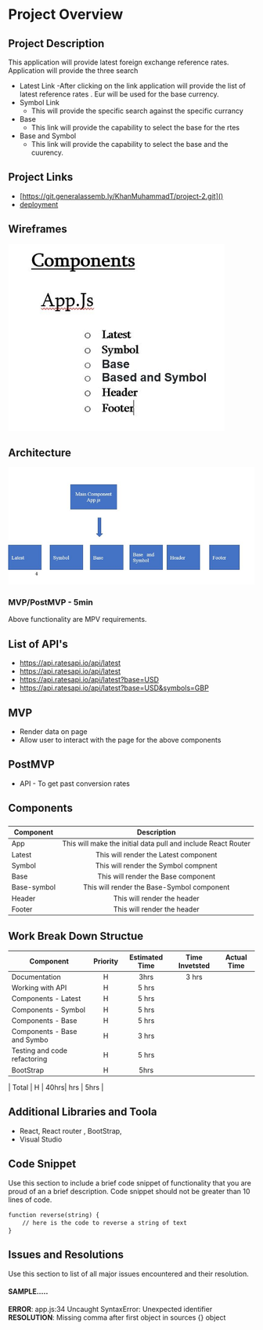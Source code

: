 # Project Overview


## Project Description

This application will provide latest foreign exchange reference rates. Application will provide the three search 
- Latest Link
	-After clicking on the link application will provide the list of latest reference rates . Eur will be used for the base currency.
- Symbol Link 
   - This will provide the specific search against the specific currancy 
- Base 
   - This link will provide the capability to select the base for the rtes
- Base and Symbol
   - This link will provide the capability to select the base and the cuurency. 

## Project Links

- [https://git.generalassemb.ly/KhanMuhammadT/project-2.git]()
- [deployment]()

## Wireframes

![fish-logo](./components.jpg)
## Architecture
![fish-logo](./Arch.jpg)

### MVP/PostMVP - 5min
Above functionality are MPV requirements.


## List of API's
  - https://api.ratesapi.io/api/latest
  - https://api.ratesapi.io/api/latest
  - https://api.ratesapi.io/api/latest?base=USD
  - https://api.ratesapi.io/api/latest?base=USD&symbols=GBP
##  MVP
  - Render data on page 
  - Allow user to interact with the page for the above components

## PostMVP 

- API - To get past conversion rates

## Components
#####  
| Component | Description | 
| --- | :---: |  
| App | This will make the initial data pull and include React Router| 
| Latest | This will render the Latest  component |
| Symbol | This will render the Symbol compnent |
| Base | This will render the Base component|
| Base-symbol | This will render the Base-Symbol component|
| Header | This will render the header  | 
| Footer | This will render the header | 

##  Work Break Down Structue


| Component | Priority | Estimated Time | Time Invetsted | Actual Time |
| --- | :---: |  :---: | :---: | :---: |
| Documentation  | H | 3hrs| 3 hrs |   |
| Working with API | H | 5 hrs|  |  |
| Components - Latest| H | 5 hrs| |  |
| Components - Symbol | H | 5 hrs|  |  |
| Components - Base | H | 5 hrs|  |  |
| Components - Base and Symbo | H | 3 hrs |  |  |
| Testing and code refactoring  | H| 5 hrs  | |  |
| BootStrap   | H | 5hrs| |  |

| Total | H | 40hrs| hrs | 5hrs |

## Additional Libraries and Toola
  - React, React router , BootStrap,  
  - Visual Studio
## Code Snippet

Use this section to include a brief code snippet of functionality that you are proud of an a brief description.  Code snippet should not be greater than 10 lines of code. 

```
function reverse(string) {
	// here is the code to reverse a string of text
}
```

## Issues and Resolutions
 Use this section to list of all major issues encountered and their resolution.

#### SAMPLE.....
**ERROR**: app.js:34 Uncaught SyntaxError: Unexpected identifier                                
**RESOLUTION**: Missing comma after first object in sources {} object
